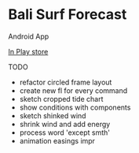 # Bali Surf Forecast
Android App

<a href='https://play.google.com/store/apps/details?id=com.avaa.surfforecast'>In Play store</a>

TODO
- refactor circled frame layout
- create new fl for every command
- sketch cropped tide chart
- show conditions with components
- sketch shinked wind
- shrink wind and add energy
- process word 'except smth'
- animation easings impr
